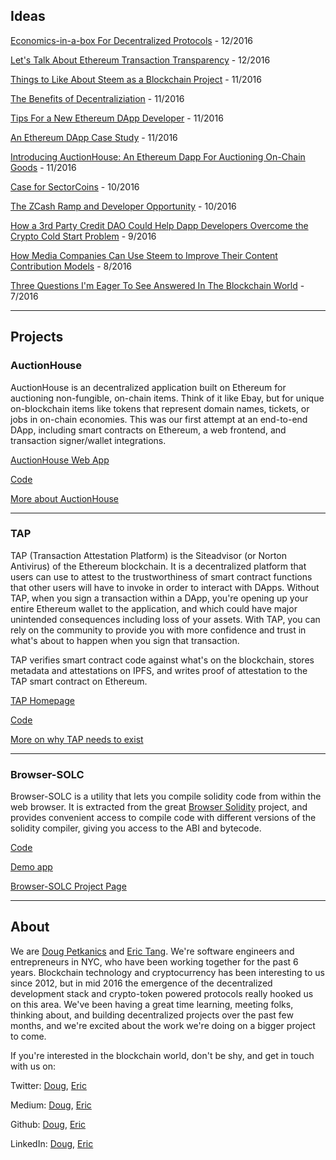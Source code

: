 ## Ideas

[Economics-in-a-box For Decentralized Protocols](https://medium.com/@petkanics/economics-in-a-box-for-decentralized-protocols-56fb6d52a464) - 12/2016

[Let's Talk About Ethereum Transaction Transparency](https://medium.com/@petkanics/lets-talk-about-ethereum-transaction-transparency-a5a0d38ec1b5) - 12/2016

[Things to Like About Steem as a Blockchain Project](https://medium.com/@petkanics/things-to-like-about-steem-as-a-blockchain-project-3b670a135de2) - 11/2016

[The Benefits of Decentraliziation](https://medium.com/@petkanics/the-benefits-of-decentralization-88a0b5d0fd39) - 11/2016

[Tips For a New Ethereum DApp Developer](https://medium.com/@petkanics/tips-for-a-new-ethereum-dapp-developer-bb451bde8625) - 11/2016

[An Ethereum DApp Case Study](https://medium.com/@ericxtang/an-ethereum-dapp-case-study-f4dd7c1cbe7a#.odheea7jn) - 11/2016

[Introducing AuctionHouse: An Ethereum Dapp For Auctioning On-Chain Goods](https://medium.com/@petkanics/introducing-auctionhouse-an-ethereum-dapp-for-auctioning-on-chain-goods-c91244bde469) - 11/2016

[Case for SectorCoins](https://medium.com/@ericxtang/case-for-sectorcoins-b70a7c820c2d#.u2tyn0kk2) - 10/2016

[The ZCash Ramp and Developer Opportunity](https://medium.com/@petkanics/the-zcash-ramp-and-developer-opportunity-1ce5c1ede022) - 10/2016

[How a 3rd Party Credit DAO Could Help Dapp Developers Overcome the Crypto Cold Start Problem](https://steemit.com/crypto/@dob/how-a-3rd-party-credit-dao-could-help-dapp-developers-overcome-the-crypto-cold-start-problem) - 9/2016

[How Media Companies Can Use Steem to Improve Their Content Contribution Models](https://steemit.com/steem/@dob/how-media-companies-can-use-steem-to-improve-their-content-contribution-models) - 8/2016

[Three Questions I'm Eager To See Answered In The Blockchain World](https://steemit.com/introduceyourself/@dob/hello-steemit-three-questions-i-m-eager-to-see-answered-in-the-blockchain-world) - 7/2016

---

## Projects

### AuctionHouse

AuctionHouse is an decentralized application built on Ethereum for auctioning non-fungible, on-chain items. Think of it like Ebay, but for unique on-blockchain items like tokens that represent domain names, tickets, or jobs in on-chain economies. This was our first attempt at an end-to-end DApp, including smart contracts on Ethereum, a web frontend, and transaction signer/wallet integrations.

[AuctionHouse Web App](http://auctionhouse.dappbench.com)

[Code](http://github.com/dob/auctionhouse)

[More about AuctionHouse](https://medium.com/@petkanics/introducing-auctionhouse-an-ethereum-dapp-for-auctioning-on-chain-goods-c91244bde469#.jvaeggujz)

---

### TAP

TAP (Transaction Attestation Platform) is the Siteadvisor (or Norton Antivirus) of the Ethereum blockchain. It is a decentralized platform that users can use to attest to the trustworthiness of smart contract functions that other users will have to invoke in order to interact with DApps. Without TAP, when you sign a transaction within a DApp, you're opening up your entire Ethereum wallet to the application, and which could have major unintended consequences including loss of your assets. With TAP, you can rely on the community to provide you with more confidence and trust in what's about to happen when you sign that transaction. 

TAP verifies smart contract code against what's on the blockchain, stores metadata and attestations on IPFS, and writes proof of attestation to the TAP smart contract on Ethereum. 

[TAP Homepage](http://tap.dappbench.com)

[Code](http://github.com/dob/tap)

[More on why TAP needs to exist](https://medium.com/@petkanics/lets-talk-about-ethereum-transaction-transparency-a5a0d38ec1b5#.qql6qexjy)

---

### Browser-SOLC

Browser-SOLC is a utility that lets you compile solidity code from within the web browser. It is extracted from the great [Browser Solidity](https://github.com/ethereum/browser-solidity) project, and provides convenient access to compile code with different versions of the solidity compiler, giving you access to the ABI and bytecode.

[Code](https://github.com/ericxtang/browser-solc)

[Demo app](https://s3.amazonaws.com/browser-solc.dappbench.com/index.html)

[Browser-SOLC Project Page](https://ericxtang.github.io/browser-solc/)

---

## About

We are [Doug Petkanics](http://twitter.com/petkanics) and [Eric Tang](http://twitter.com/ericxtang). We're software engineers and entrepreneurs in NYC, who have been working together for the past 6 years. Blockchain technology and cryptocurrency has been interesting to us since 2012, but in mid 2016 the emergence of the decentralized development stack and crypto-token powered protocols really hooked us on this area. We've been having a great time learning, meeting folks, thinking about, and building decentralized projects over the past few months, and we're excited about the work we're doing on a bigger project to come.

If you're interested in the blockchain world, don't be shy, and get in touch with us on:

Twitter: [Doug](http://twitter.com/petkanics), [Eric](http://twitter.com/ericxtang)

Medium: [Doug](http://medium.com/@petkanics), [Eric](http://medium.com/@ericxtang)

Github: [Doug](http://github.com/dob), [Eric](http://github.com/ericxtang)

LinkedIn: [Doug](https://www.linkedin.com/in/dougpetkanics), [Eric](https://www.linkedin.com/in/ericxtang)


